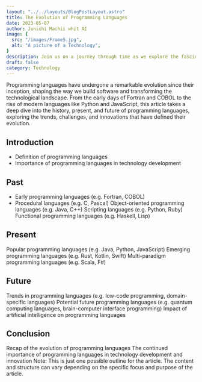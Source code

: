 ```yaml
---
layout: "../../layouts/BlogPostLayout.astro"
title: The Evolution of Programming Languages
date: 2023-05-07
author: Junichi Machii whit AI
image: {
  src: "/images/Frame5.jpg",
  alt: "A picture of a Technology",
}
description: Join us on a journey through time as we explore the fascinating evolution of programming languages, from their humble beginnings to the cutting-edge languages of today and the potential languages of tomorrow. Discover the key paradigms and trends that have shaped their development, and gain insights into how these languages continue to shape the world of technology and innovation.
draft: false
category: Technology
---
```


Programming languages have undergone a remarkable evolution since their inception, shaping the way we build software and transforming the technological landscape. From the early days of Fortran and COBOL to the rise of modern languages like Python and JavaScript, this article takes a deep dive into the history, present, and future of programming languages, exploring the trends, challenges, and innovations that have defined their evolution.

## Introduction
- Definition of programming languages
- Importance of programming languages in technology development
## Past
- Early programming languages (e.g. Fortran, COBOL)
- Procedural languages (e.g. C, Pascal)
Object-oriented programming languages (e.g. Java, C++)
Scripting languages (e.g. Python, Ruby)
Functional programming languages (e.g. Haskell, Lisp)
## Present
Popular programming languages (e.g. Java, Python, JavaScript)
Emerging programming languages (e.g. Rust, Kotlin, Swift)
Multi-paradigm programming languages (e.g. Scala, F#)
## Future
Trends in programming languages (e.g. low-code programming, domain-specific languages)
Potential future programming languages (e.g. quantum computing languages, brain-computer interface programming)
Impact of artificial intelligence on programming languages
## Conclusion
Recap of the evolution of programming languages
The continued importance of programming languages in technology development and innovation
Note: This is just one possible outline for the article. The content and structure can vary depending on the specific focus and purpose of the article.